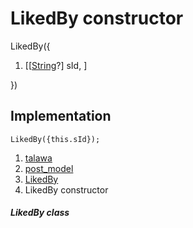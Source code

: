 
<div>

# LikedBy constructor

</div>


LikedBy({

1.  [[[String](https://api.flutter.dev/flutter/dart-core/String-class.html)?]
    sId, ]

})



## Implementation

``` language-dart
LikedBy({this.sId});
```







1.  [talawa](../../index.html)
2.  [post_model](../../models_post_post_model/)
3.  [LikedBy](../../models_post_post_model/LikedBy-class.html)
4.  LikedBy constructor

##### LikedBy class







